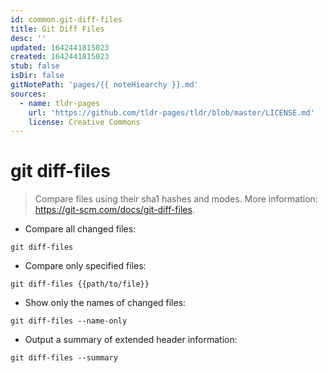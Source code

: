 ```yaml
---
id: common.git-diff-files
title: Git Diff Files
desc: ''
updated: 1642441815023
created: 1642441815023
stub: false
isDir: false
gitNotePath: 'pages/{{ noteHiearchy }}.md'
sources:
  - name: tldr-pages
    url: 'https://github.com/tldr-pages/tldr/blob/master/LICENSE.md'
    license: Creative Commons
---
```

# git diff-files

> Compare files using their sha1 hashes and modes.
> More information: <https://git-scm.com/docs/git-diff-files>.

- Compare all changed files:

`git diff-files`

- Compare only specified files:

`git diff-files {{path/to/file}}`

- Show only the names of changed files:

`git diff-files --name-only`

- Output a summary of extended header information:

`git diff-files --summary`

